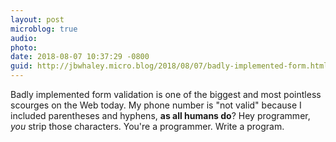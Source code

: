 ```yaml
---
layout: post
microblog: true
audio: 
photo: 
date: 2018-08-07 10:37:29 -0800
guid: http://jbwhaley.micro.blog/2018/08/07/badly-implemented-form.html
---
```

Badly implemented form validation is one of the biggest and most pointless scourges on the Web today. My phone number is "not valid" because I included parentheses and hyphens, **as all humans do**? Hey programmer, *you* strip those characters. You're a programmer. Write a program.
